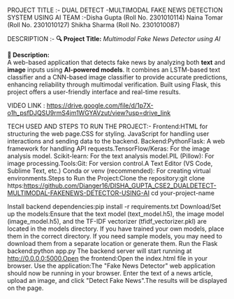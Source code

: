 PROJECT TITLE :- DUAL DETECT -MULTIMODAL FAKE NEWS DETECTION SYSTEM USING AI 
TEAM :-Disha Gupta (Roll No. 2301010114)
Naina Tomar (Roll No. 2301010127)
Shikha Sharma (Roll No. 2301010087)

DESCRIPTION :- **🔍 Project Title:** *Multimodal Fake News Detector using AI*

**📄 Description:**  
A web-based application that detects fake news by analyzing both **text** and **image** inputs using **AI-powered models**.
 It combines an LSTM-based text classifier and a CNN-based image classifier to provide accurate predictions, enhancing reliability through multimodal verification.
 Built using Flask, this project offers a user-friendly interface and real-time results.

VIDEO LINK : https://drive.google.com/file/d/1p7X-o1h_psfDJQSU9rmS4jm1WGYAVzut/view?usp=drive_link

TECH USED AND STEPS TO RUN THE PROJECT:-
Frontend:HTML for structuring the web page.CSS for styling.
JavaScript for handling user interactions and sending data to the backend.
Backend:PythonFlask: A web framework for handling API requests.TensorFlow/Keras: For the image analysis model.
Scikit-learn: For the text analysis model.PIL (Pillow): For image processing.Tools:Git: For version control.A Text Editor (VS Code, Sublime Text, etc.)
Conda or venv (recommended): For creating virtual environments.Steps to Run the Project:Clone the repository:git clone https:https://github.com/Dianger16/DISHA_GUPTA_CSE2_DUALDETECT-MULTIMODAL-FAKENEWS-DETECTOR-USING-AI
cd your-project-name

Install backend dependencies:pip install -r requirements.txt
Download/Set up the models:Ensure that the text model (text_model.h5), the image model (image_model.h5), and the TF-IDF vectorizer (tfidf_vectorizer.pkl) are located in the models directory.
If you have trained your own models, place them in the correct directory.
  If you need sample models, you may need to download them from a separate location or generate them.
Run the Flask backend:python app.py
The backend server will start running at http://0.0.0.0:5000.Open the frontend:Open the index.html file in your browser.
Use the application:The "Fake News Detector" web application should now be running in your browser.
Enter the text of a news article, upload an image, and click "Detect Fake News".The results will be displayed on the page.


 

